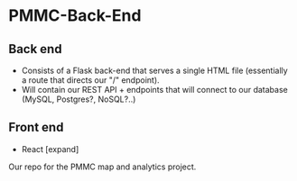 # PMMC-Back-End

## Back end
- Consists of a Flask back-end that serves a single HTML file (essentially a route that directs our "/" endpoint).
- Will contain our REST API + endpoints that will connect to our database (MySQL, Postgres?, NoSQL?..)

## Front end
- React [expand]


Our repo for the PMMC map and analytics project.
